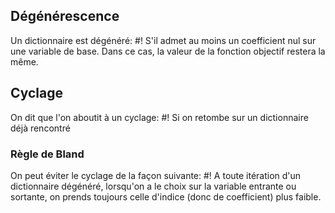 
## Dégénérescence
Un dictionnaire est dégénéré: #!
S'il admet au moins un coefficient nul sur une variable de base.
Dans ce cas, la valeur de la fonction objectif restera la même.

## Cyclage
On dit que l'on aboutit à un cyclage: #!
Si on retombe sur un dictionnaire déjà rencontré

### Règle de Bland
On peut éviter le cyclage de la façon suivante: #!
A toute itération d'un dictionnaire dégénéré, lorsqu'on a le choix sur la variable entrante ou sortante, on prends toujours celle d'indice (donc de coefficient) plus faible.

